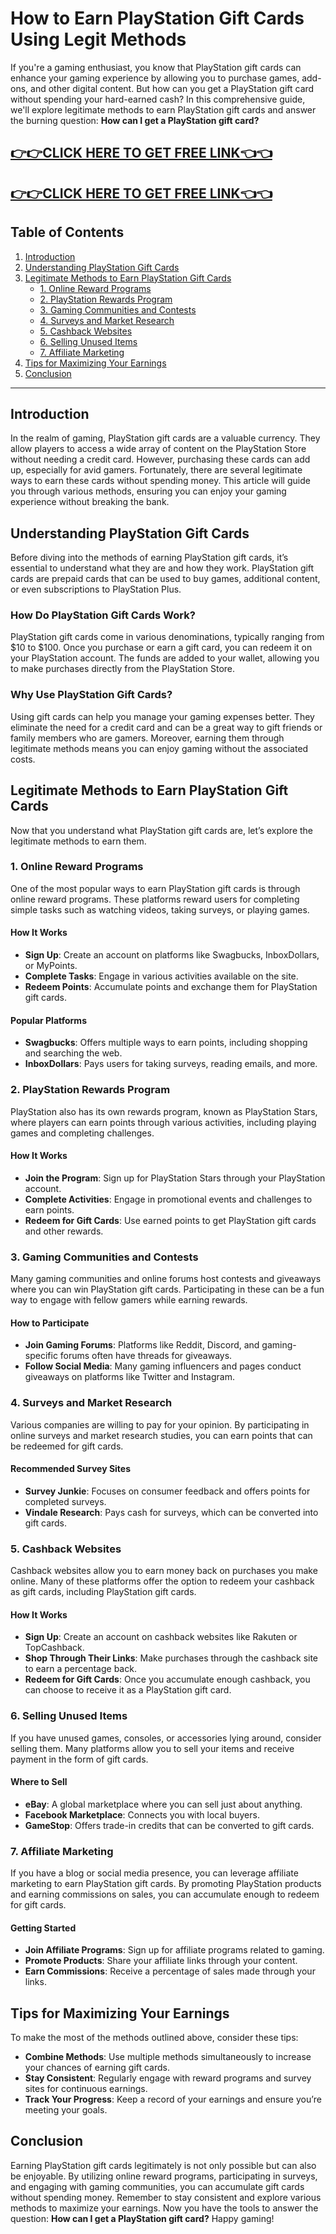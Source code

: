 # How to Earn PlayStation Gift Cards Using Legit Methods

If you're a gaming enthusiast, you know that PlayStation gift cards can enhance your gaming experience by allowing you to purchase games, add-ons, and other digital content. But how can you get a PlayStation gift card without spending your hard-earned cash? In this comprehensive guide, we'll explore legitimate methods to earn PlayStation gift cards and answer the burning question: **How can I get a PlayStation gift card?**

[👉👉CLICK HERE TO GET FREE LINK👈👈](https://todaylink.site/CoinsLink/)
--
[👉👉CLICK HERE TO GET FREE LINK👈👈](https://todaylink.site/CoinsLink/)
--

## Table of Contents

1. [Introduction](#introduction)
2. [Understanding PlayStation Gift Cards](#understanding-playstation-gift-cards)
3. [Legitimate Methods to Earn PlayStation Gift Cards](#legitimate-methods-to-earn-playstation-gift-cards)
   - [1. Online Reward Programs](#1-online-reward-programs)
   - [2. PlayStation Rewards Program](#2-playstation-rewards-program)
   - [3. Gaming Communities and Contests](#3-gaming-communities-and-contests)
   - [4. Surveys and Market Research](#4-surveys-and-market-research)
   - [5. Cashback Websites](#5-cashback-websites)
   - [6. Selling Unused Items](#6-selling-unused-items)
   - [7. Affiliate Marketing](#7-affiliate-marketing)
4. [Tips for Maximizing Your Earnings](#tips-for-maximizing-your-earnings)
5. [Conclusion](#conclusion)

---

## Introduction

In the realm of gaming, PlayStation gift cards are a valuable currency. They allow players to access a wide array of content on the PlayStation Store without needing a credit card. However, purchasing these cards can add up, especially for avid gamers. Fortunately, there are several legitimate ways to earn these cards without spending money. This article will guide you through various methods, ensuring you can enjoy your gaming experience without breaking the bank.

## Understanding PlayStation Gift Cards

Before diving into the methods of earning PlayStation gift cards, it’s essential to understand what they are and how they work. PlayStation gift cards are prepaid cards that can be used to buy games, additional content, or even subscriptions to PlayStation Plus.

### How Do PlayStation Gift Cards Work?

PlayStation gift cards come in various denominations, typically ranging from $10 to $100. Once you purchase or earn a gift card, you can redeem it on your PlayStation account. The funds are added to your wallet, allowing you to make purchases directly from the PlayStation Store.

### Why Use PlayStation Gift Cards?

Using gift cards can help you manage your gaming expenses better. They eliminate the need for a credit card and can be a great way to gift friends or family members who are gamers. Moreover, earning them through legitimate methods means you can enjoy gaming without the associated costs.

## Legitimate Methods to Earn PlayStation Gift Cards

Now that you understand what PlayStation gift cards are, let’s explore the legitimate methods to earn them.

### 1. Online Reward Programs

One of the most popular ways to earn PlayStation gift cards is through online reward programs. These platforms reward users for completing simple tasks such as watching videos, taking surveys, or playing games.

#### How It Works

- **Sign Up**: Create an account on platforms like Swagbucks, InboxDollars, or MyPoints.
- **Complete Tasks**: Engage in various activities available on the site.
- **Redeem Points**: Accumulate points and exchange them for PlayStation gift cards.

#### Popular Platforms

- **Swagbucks**: Offers multiple ways to earn points, including shopping and searching the web.
- **InboxDollars**: Pays users for taking surveys, reading emails, and more.
  
### 2. PlayStation Rewards Program

PlayStation also has its own rewards program, known as PlayStation Stars, where players can earn points through various activities, including playing games and completing challenges.

#### How It Works

- **Join the Program**: Sign up for PlayStation Stars through your PlayStation account.
- **Complete Activities**: Engage in promotional events and challenges to earn points.
- **Redeem for Gift Cards**: Use earned points to get PlayStation gift cards and other rewards.

### 3. Gaming Communities and Contests

Many gaming communities and online forums host contests and giveaways where you can win PlayStation gift cards. Participating in these can be a fun way to engage with fellow gamers while earning rewards.

#### How to Participate

- **Join Gaming Forums**: Platforms like Reddit, Discord, and gaming-specific forums often have threads for giveaways.
- **Follow Social Media**: Many gaming influencers and pages conduct giveaways on platforms like Twitter and Instagram.
  
### 4. Surveys and Market Research

Various companies are willing to pay for your opinion. By participating in online surveys and market research studies, you can earn points that can be redeemed for gift cards.

#### Recommended Survey Sites

- **Survey Junkie**: Focuses on consumer feedback and offers points for completed surveys.
- **Vindale Research**: Pays cash for surveys, which can be converted into gift cards.

### 5. Cashback Websites

Cashback websites allow you to earn money back on purchases you make online. Many of these platforms offer the option to redeem your cashback as gift cards, including PlayStation gift cards.

#### How It Works

- **Sign Up**: Create an account on cashback websites like Rakuten or TopCashback.
- **Shop Through Their Links**: Make purchases through the cashback site to earn a percentage back.
- **Redeem for Gift Cards**: Once you accumulate enough cashback, you can choose to receive it as a PlayStation gift card.

### 6. Selling Unused Items

If you have unused games, consoles, or accessories lying around, consider selling them. Many platforms allow you to sell your items and receive payment in the form of gift cards.

#### Where to Sell

- **eBay**: A global marketplace where you can sell just about anything.
- **Facebook Marketplace**: Connects you with local buyers.
- **GameStop**: Offers trade-in credits that can be converted to gift cards.

### 7. Affiliate Marketing

If you have a blog or social media presence, you can leverage affiliate marketing to earn PlayStation gift cards. By promoting PlayStation products and earning commissions on sales, you can accumulate enough to redeem for gift cards.

#### Getting Started

- **Join Affiliate Programs**: Sign up for affiliate programs related to gaming.
- **Promote Products**: Share your affiliate links through your content.
- **Earn Commissions**: Receive a percentage of sales made through your links.

## Tips for Maximizing Your Earnings

To make the most of the methods outlined above, consider these tips:

- **Combine Methods**: Use multiple methods simultaneously to increase your chances of earning gift cards.
- **Stay Consistent**: Regularly engage with reward programs and survey sites for continuous earnings.
- **Track Your Progress**: Keep a record of your earnings and ensure you’re meeting your goals.

## Conclusion

Earning PlayStation gift cards legitimately is not only possible but can also be enjoyable. By utilizing online reward programs, participating in surveys, and engaging with gaming communities, you can accumulate gift cards without spending money. Remember to stay consistent and explore various methods to maximize your earnings. Now you have the tools to answer the question: **How can I get a PlayStation gift card?** Happy gaming!
